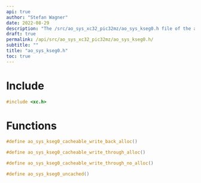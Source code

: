 ```yaml
---
api: true
author: "Stefan Wagner"
date: 2022-08-29
description: "The /src/ao_sys_xc32_pic32mz/ao_sys_kseg0.h file of the ao real-time operating system."
draft: true
permalink: /api/src/ao_sys_xc32_pic32mz/ao_sys_kseg0.h/
subtitle: ""
title: "ao_sys_kseg0.h"
toc: true
---
```


# Include

```c
#include <xc.h>
```

# Functions

```c
#define ao_sys_kseg0_cacheable_write_back_alloc()
```

```c
#define ao_sys_kseg0_cacheable_write_through_alloc()
```

```c
#define ao_sys_kseg0_cacheable_write_through_no_alloc()
```

```c
#define ao_sys_kseg0_uncached()
```

